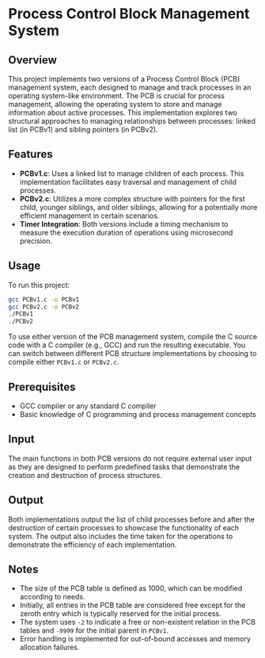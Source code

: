 # Process Control Block Management System

## Overview
This project implements two versions of a Process Control Block (PCB) management system, each designed to manage and track processes in an operating system-like environment. The PCB is crucial for process management, allowing the operating system to store and manage information about active processes. This implementation explores two structural approaches to managing relationships between processes: linked list (in PCBv1) and sibling pointers (in PCBv2).

## Features
  - **PCBv1.c**: Uses a linked list to manage children of each process. This implementation facilitates easy traversal and management of child processes.
  - **PCBv2.c**: Utilizes a more complex structure with pointers for the first child, younger siblings, and older siblings, allowing for a potentially more efficient management in certain scenarios.
  - **Timer Integration**: Both versions include a timing mechanism to measure the execution duration of operations using microsecond precision.

## Usage
To run this project:
  ```bash
  gcc PCBv1.c -o PCBv1
  gcc PCBv2.c -o PCBv2
  ./PCBv1
  ./PCBv2
  ```
To use either version of the PCB management system, compile the C source code with a C compiler (e.g., GCC) and run the resulting executable. You can switch between different PCB structure implementations by choosing to compile either `PCBv1.c` or `PCBv2.c`.

## Prerequisites
  - GCC compiler or any standard C compiler
  - Basic knowledge of C programming and process management concepts

## Input
The main functions in both PCB versions do not require external user input as they are designed to perform predefined tasks that demonstrate the creation and destruction of process structures.

## Output
Both implementations output the list of child processes before and after the destruction of certain processes to showcase the functionality of each system. The output also includes the time taken for the operations to demonstrate the efficiency of each implementation.

## Notes
  - The size of the PCB table is defined as 1000, which can be modified according to needs.
  - Initially, all entries in the PCB table are considered free except for the zeroth entry which is typically reserved for the initial process.
  - The system uses `-2` to indicate a free or non-existent relation in the PCB tables and `-9999` for the initial parent in `PCBv1`.
  - Error handling is implemented for out-of-bound accesses and memory allocation failures.